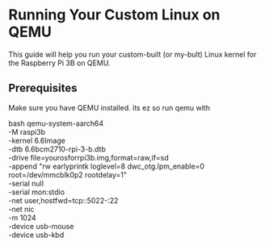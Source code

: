 

# Running Your Custom Linux on QEMU

This guide will help you run your custom-built (or my-bult) Linux kernel for the Raspberry Pi 3B on QEMU.

## Prerequisites

Make sure you have QEMU installed. its ez so run qemu with

bash
qemu-system-aarch64 \
    -M raspi3b \
    -kernel 6.6Image \
    -dtb 6.6bcm2710-rpi-3-b.dtb \
    -drive file=yourosforrpi3b.img,format=raw,if=sd \
    -append "rw earlyprintk loglevel=8 dwc_otg.lpm_enable=0 root=/dev/mmcblk0p2 rootdelay=1" \
    -serial null \
    -serial mon:stdio \
    -net user,hostfwd=tcp::5022-:22 \
    -net nic \
    -m 1024 \
    -device usb-mouse \
    -device usb-kbd
